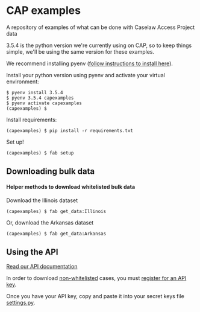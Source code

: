 # CAP examples

A repository of examples of what can be done with Caselaw Access Project data

3.5.4 is the python version we're currently using on CAP, so to keep things simple, we'll be using the same version for these examples.
 
We recommend installing pyenv ([follow instructions to install here](https://github.com/pyenv/pyenv)). 

Install your python version using pyenv and activate your virtual environment:
```
$ pyenv install 3.5.4 
$ pyenv 3.5.4 capexamples
$ pyenv activate capexamples
(capexamples) $ 
```

Install requirements:
```
(capexamples) $ pip install -r requirements.txt
```

Set up! 
```
(capexamples) $ fab setup
```

## Downloading bulk data

#### Helper methods to download whitelisted bulk data 
Download the Illinois dataset
```
(capexamples) $ fab get_data:Illinois
```

Or, download the Arkansas dataset
```
(capexamples) $ fab get_data:Arkansas
```
 
## Using the API
[Read our API documentation](https://case.law/api/)

In order to download [non-whitelisted](https://case.law/api/#limits) cases, you must [register for an API key](https://case.law/user/register/).

Once you have your API key, copy and paste it into your secret keys file [settings.py](settings.py).



